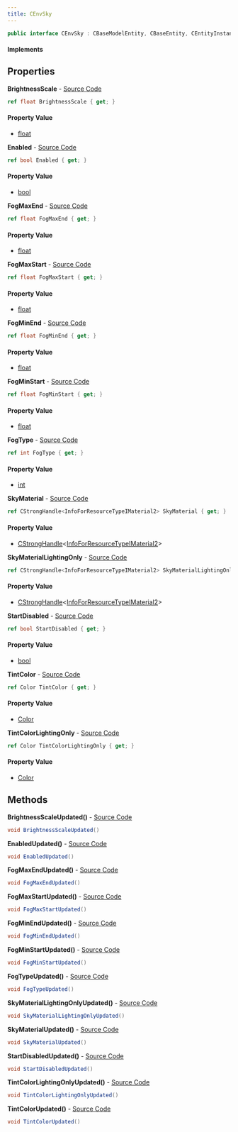 ```yaml
---
title: CEnvSky
---
```


```csharp
public interface CEnvSky : CBaseModelEntity, CBaseEntity, CEntityInstance, ISchemaClass<CEntityInstance>, ISchemaClass<CBaseEntity>, ISchemaClass<CBaseModelEntity>, ISchemaClass<CEnvSky>, ISchemaField, ISchemaClass, INativeHandle
```

#### Implements

## Properties

**BrightnessScale** - [Source Code](https://github.com/swiftly-solution/swiftlys2/blob/main/managed/src/SwiftlyS2.Generated/Schemas/Interfaces/CEnvSky.cs#L26)

```csharp
ref float BrightnessScale { get; }
```

#### Property Value

- [float](https://learn.microsoft.com/dotnet/api/system.single)

**Enabled** - [Source Code](https://github.com/swiftly-solution/swiftlys2/blob/main/managed/src/SwiftlyS2.Generated/Schemas/Interfaces/CEnvSky.cs#L38)

```csharp
ref bool Enabled { get; }
```

#### Property Value

- [bool](https://learn.microsoft.com/dotnet/api/system.boolean)

**FogMaxEnd** - [Source Code](https://github.com/swiftly-solution/swiftlys2/blob/main/managed/src/SwiftlyS2.Generated/Schemas/Interfaces/CEnvSky.cs#L36)

```csharp
ref float FogMaxEnd { get; }
```

#### Property Value

- [float](https://learn.microsoft.com/dotnet/api/system.single)

**FogMaxStart** - [Source Code](https://github.com/swiftly-solution/swiftlys2/blob/main/managed/src/SwiftlyS2.Generated/Schemas/Interfaces/CEnvSky.cs#L34)

```csharp
ref float FogMaxStart { get; }
```

#### Property Value

- [float](https://learn.microsoft.com/dotnet/api/system.single)

**FogMinEnd** - [Source Code](https://github.com/swiftly-solution/swiftlys2/blob/main/managed/src/SwiftlyS2.Generated/Schemas/Interfaces/CEnvSky.cs#L32)

```csharp
ref float FogMinEnd { get; }
```

#### Property Value

- [float](https://learn.microsoft.com/dotnet/api/system.single)

**FogMinStart** - [Source Code](https://github.com/swiftly-solution/swiftlys2/blob/main/managed/src/SwiftlyS2.Generated/Schemas/Interfaces/CEnvSky.cs#L30)

```csharp
ref float FogMinStart { get; }
```

#### Property Value

- [float](https://learn.microsoft.com/dotnet/api/system.single)

**FogType** - [Source Code](https://github.com/swiftly-solution/swiftlys2/blob/main/managed/src/SwiftlyS2.Generated/Schemas/Interfaces/CEnvSky.cs#L28)

```csharp
ref int FogType { get; }
```

#### Property Value

- [int](https://learn.microsoft.com/dotnet/api/system.int32)

**SkyMaterial** - [Source Code](https://github.com/swiftly-solution/swiftlys2/blob/main/managed/src/SwiftlyS2.Generated/Schemas/Interfaces/CEnvSky.cs#L16)

```csharp
ref CStrongHandle<InfoForResourceTypeIMaterial2> SkyMaterial { get; }
```

#### Property Value

- [CStrongHandle](/docs/api/shared/natives/cstronghandle-1)<[InfoForResourceTypeIMaterial2](/docs/api/shared/schemadefinitions/infoforresourcetypeimaterial2)>

**SkyMaterialLightingOnly** - [Source Code](https://github.com/swiftly-solution/swiftlys2/blob/main/managed/src/SwiftlyS2.Generated/Schemas/Interfaces/CEnvSky.cs#L18)

```csharp
ref CStrongHandle<InfoForResourceTypeIMaterial2> SkyMaterialLightingOnly { get; }
```

#### Property Value

- [CStrongHandle](/docs/api/shared/natives/cstronghandle-1)<[InfoForResourceTypeIMaterial2](/docs/api/shared/schemadefinitions/infoforresourcetypeimaterial2)>

**StartDisabled** - [Source Code](https://github.com/swiftly-solution/swiftlys2/blob/main/managed/src/SwiftlyS2.Generated/Schemas/Interfaces/CEnvSky.cs#L20)

```csharp
ref bool StartDisabled { get; }
```

#### Property Value

- [bool](https://learn.microsoft.com/dotnet/api/system.boolean)

**TintColor** - [Source Code](https://github.com/swiftly-solution/swiftlys2/blob/main/managed/src/SwiftlyS2.Generated/Schemas/Interfaces/CEnvSky.cs#L22)

```csharp
ref Color TintColor { get; }
```

#### Property Value

- [Color](/docs/api/shared/natives/color)

**TintColorLightingOnly** - [Source Code](https://github.com/swiftly-solution/swiftlys2/blob/main/managed/src/SwiftlyS2.Generated/Schemas/Interfaces/CEnvSky.cs#L24)

```csharp
ref Color TintColorLightingOnly { get; }
```

#### Property Value

- [Color](/docs/api/shared/natives/color)

## Methods

**BrightnessScaleUpdated()** - [Source Code](https://github.com/swiftly-solution/swiftlys2/blob/main/managed/src/SwiftlyS2.Generated/Schemas/Interfaces/CEnvSky.cs#L45)

```csharp
void BrightnessScaleUpdated()
```

**EnabledUpdated()** - [Source Code](https://github.com/swiftly-solution/swiftlys2/blob/main/managed/src/SwiftlyS2.Generated/Schemas/Interfaces/CEnvSky.cs#L51)

```csharp
void EnabledUpdated()
```

**FogMaxEndUpdated()** - [Source Code](https://github.com/swiftly-solution/swiftlys2/blob/main/managed/src/SwiftlyS2.Generated/Schemas/Interfaces/CEnvSky.cs#L50)

```csharp
void FogMaxEndUpdated()
```

**FogMaxStartUpdated()** - [Source Code](https://github.com/swiftly-solution/swiftlys2/blob/main/managed/src/SwiftlyS2.Generated/Schemas/Interfaces/CEnvSky.cs#L49)

```csharp
void FogMaxStartUpdated()
```

**FogMinEndUpdated()** - [Source Code](https://github.com/swiftly-solution/swiftlys2/blob/main/managed/src/SwiftlyS2.Generated/Schemas/Interfaces/CEnvSky.cs#L48)

```csharp
void FogMinEndUpdated()
```

**FogMinStartUpdated()** - [Source Code](https://github.com/swiftly-solution/swiftlys2/blob/main/managed/src/SwiftlyS2.Generated/Schemas/Interfaces/CEnvSky.cs#L47)

```csharp
void FogMinStartUpdated()
```

**FogTypeUpdated()** - [Source Code](https://github.com/swiftly-solution/swiftlys2/blob/main/managed/src/SwiftlyS2.Generated/Schemas/Interfaces/CEnvSky.cs#L46)

```csharp
void FogTypeUpdated()
```

**SkyMaterialLightingOnlyUpdated()** - [Source Code](https://github.com/swiftly-solution/swiftlys2/blob/main/managed/src/SwiftlyS2.Generated/Schemas/Interfaces/CEnvSky.cs#L41)

```csharp
void SkyMaterialLightingOnlyUpdated()
```

**SkyMaterialUpdated()** - [Source Code](https://github.com/swiftly-solution/swiftlys2/blob/main/managed/src/SwiftlyS2.Generated/Schemas/Interfaces/CEnvSky.cs#L40)

```csharp
void SkyMaterialUpdated()
```

**StartDisabledUpdated()** - [Source Code](https://github.com/swiftly-solution/swiftlys2/blob/main/managed/src/SwiftlyS2.Generated/Schemas/Interfaces/CEnvSky.cs#L42)

```csharp
void StartDisabledUpdated()
```

**TintColorLightingOnlyUpdated()** - [Source Code](https://github.com/swiftly-solution/swiftlys2/blob/main/managed/src/SwiftlyS2.Generated/Schemas/Interfaces/CEnvSky.cs#L44)

```csharp
void TintColorLightingOnlyUpdated()
```

**TintColorUpdated()** - [Source Code](https://github.com/swiftly-solution/swiftlys2/blob/main/managed/src/SwiftlyS2.Generated/Schemas/Interfaces/CEnvSky.cs#L43)

```csharp
void TintColorUpdated()
```

